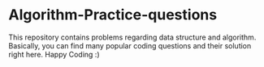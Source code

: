 # Algorithm-Practice-questions

This repository contains problems regarding data structure and algorithm.
Basically, you can find many popular coding questions and their solution right here.
Happy Coding :)
